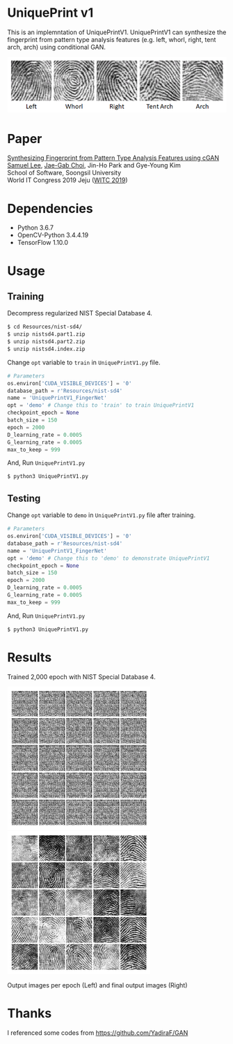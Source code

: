 # UniquePrint v1
This is an implemntation of UniquePrintV1. UniquePrintV1 can synthesize the fingerprint from pattern type analysis features (e.g. left, whorl, right, tent arch, arch) using conditional GAN.

![Synthesized Fingerprint Images](Resources/final_outputs.png)

# Paper
[Synthesizing Fingerprint from Pattern Type Analysis Features using cGAN](https://github.com/prodeveloper0/UniquePrintV1/blob/master/Resources/WITC-26.pdf)
</br>[Samuel Lee](https://github.com/prodeveloper0), [Jae-Gab Choi](https://github.com/chlworkq), Jin-Ho Park and Gye-Young Kim</br>
School of Software, Soongsil University
</br>World IT Congress 2019 Jeju ([WITC 2019](http://www.worlditcongress.org/2019/index.php))

# Dependencies
* Python 3.6.7
* OpenCV-Python 3.4.4.19
* TensorFlow 1.10.0

# Usage
## Training
Decompress regularized NIST Special Database 4.
```Bash
$ cd Resources/nist-sd4/
$ unzip nistsd4.part1.zip
$ unzip nistsd4.part2.zip
$ unzip nistsd4.index.zip
```

Change `opt` variable to `train` in `UniquePrintV1.py` file.
```Python
# Parameters
os.environ['CUDA_VISIBLE_DEVICES'] = '0'
database_path = r'Resources/nist-sd4'
name = 'UniquePrintV1_FingerNet'
opt = 'demo' # Change this to 'train' to train UniquePrintV1
checkpoint_epoch = None
batch_size = 150
epoch = 2000
D_learning_rate = 0.0005
G_learning_rate = 0.0005
max_to_keep = 999
```
And, Run `UniquePrintV1.py`
```Bash
$ python3 UniquePrintV1.py
```


## Testing
Change `opt` variable to `demo` in `UniquePrintV1.py` file after training.
```Python
# Parameters
os.environ['CUDA_VISIBLE_DEVICES'] = '0'
database_path = r'Resources/nist-sd4'
name = 'UniquePrintV1_FingerNet'
opt = 'demo' # Change this to 'demo' to demonstrate UniquePrintV1
checkpoint_epoch = None
batch_size = 150
epoch = 2000
D_learning_rate = 0.0005
G_learning_rate = 0.0005
max_to_keep = 999
```
And, Run `UniquePrintV1.py`
```Bash
$ python3 UniquePrintV1.py
```

# Results
Trained 2,000 epoch with NIST Special Database 4.

![Sample Images per Epoch](Resources/animated_outputs.gif)
![Sample Images per Type](UniquePrintV1_FingerNet/Samples/01900.png)

Output images per epoch (Left) and final output images (Right)

# Thanks
I referenced some codes from https://github.com/YadiraF/GAN
